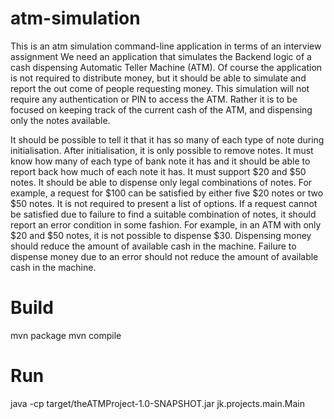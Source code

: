 # atm-simulation
This is an atm simulation command-line application in terms of an interview assignment 
We need an application that simulates the Backend logic of a cash dispensing
Automatic Teller Machine (ATM).
Of course the application is not required to distribute money, but it should be
able to simulate and report the out come of people requesting money.
This simulation will not require any authentication or PIN to access the ATM.
Rather it is to be focused on keeping track of the current cash of the ATM,
and dispensing only the notes available.

It should be possible to tell it that it has so many of each type of note during
initialisation. After initialisation, it is only possible to remove notes.
It must know how many of each type of bank note it has and it should be able
to report back how much of each note it has.
It must support $20 and $50 notes.
It should be able to dispense only legal combinations of notes. For example, a
request for $100 can be satisfied by either five $20 notes or two $50 notes. It
is not required to present a list of options.
If a request cannot be satisfied due to failure to find a suitable combination of
notes, it should report an error condition in some fashion. For example, in an
ATM with only $20 and $50 notes, it is not possible to dispense $30.
Dispensing money should reduce the amount of available cash in the
machine.
Failure to dispense money due to an error should not reduce the amount of
available cash in the machine.

# Build
mvn package
mvn compile
# Run
java -cp target/theATMProject-1.0-SNAPSHOT.jar jk.projects.main.Main
